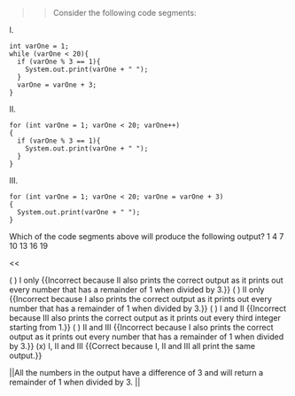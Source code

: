 >>Consider the following code segments:
<p>I.</p>
<pre><code class="java language-java">int varOne = 1;
while (varOne &lt; 20){
  if (varOne % 3 == 1){
    System.out.print(varOne + " ");
  }
  varOne = varOne + 3;    
}
</code></pre>
<p>II.</p>
<pre><code class="java language-java">for (int varOne = 1; varOne &lt; 20; varOne++)
{
  if (varOne % 3 == 1){
    System.out.print(varOne + " ");
  }
}
</code></pre>
<p>III.</p>
<pre><code class="java language-java">for (int varOne = 1; varOne &lt; 20; varOne = varOne + 3)
{
  System.out.print(varOne + " ");
}</code></pre>
<p>Which of the code segments above will produce the following output? 1 4 7 10 13 16 19 </p><<

( ) I only {{Incorrect because II also prints the correct output as it prints out every number that has a remainder of 1 when divided by 3.}}
( ) II only {{Incorrect because I also prints the correct output as it prints out every number that has a remainder of 1 when divided by 3.}}
( ) I and II {{Incorrect because III also prints the correct output as it prints out every third integer starting from 1.}}
( ) II and III {{Incorrect because I also prints the correct output as it prints out every number that has a remainder of 1 when divided by 3.}}
(x)  I, II and III {{Correct because I, II and III all print the same output.}}

||All the numbers in the output have a difference of 3 and will return a remainder of 1 when divided by 3. ||
